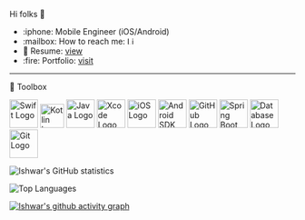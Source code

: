 Hi folks :wave:

<ul>
  
<li>:iphone: Mobile Engineer (iOS/Android) </li>
<li><g-emoji class="g-emoji" alias="mailbox" fallback-src="https://github.githubassets.com/images/icons/emoji/unicode/1f4eb.png">:mailbox:</g-emoji> How to reach me:
 <a href="https://www.linkedin.com/in/ishwar-kumar/" rel="nofollow"><img src="https://cdn.worldvectorlogo.com/logos/linkedin-icon-2.svg" alt="Linkedin" width="13" height="13"/></a>         </li>
<li>🧾 Resume: <a href="https://drive.google.com/file/d/1sNAcmX1Tbh1s984CtTrrL0HXRgEgZ_IQ/view?usp=drive_link" target="_blank">view</a></li>

  <li>:fire: Portfolio: <a href="https://ishu260596.github.io/">visit</a></li>
</ul>


---
🧰 Toolbox

<img src="https://cdn4.iconfinder.com/data/icons/social-media-logos-6/512/23-swift-1024.png" alt="Swift Logo" width="50" height="50"/>
<img src="https://cdn.worldvectorlogo.com/logos/kotlin-1.svg" alt="Kotlin Logo" width="42" height="42"/>
<img src="https://cdn4.iconfinder.com/data/icons/logos-and-brands/512/181_Java_logo_logos-512.png" alt="Java Logo" width="50" height="50"/>
<img src="https://cdn3.iconfinder.com/data/icons/macosxstyle/macosxstyle_png/512/Xcode.png" alt="Xcode Logo" width="50" height="50"/>
<img src="https://cdn3.iconfinder.com/data/icons/logos-brands-3/24/logo_brand_brands_logos_apple_ios-1024.png" alt="iOS Logo" width="50" height="50"/>
<img src="https://cdn1.iconfinder.com/data/icons/logotypes/32/android-512.png" alt="Android SDK" width="50" height="50"/>
<img src="https://cdn4.iconfinder.com/data/icons/social-media-logos-6/512/71-github-1024.png" alt="GitHub Logo" width="50" height="50"/>
<img src="https://cdn.worldvectorlogo.com/logos/spring-3.svg" alt="Spring Boot Logo" width="50" height="50"/>
<img src="https://cdn0.iconfinder.com/data/icons/file-format-database-j-fill/64/database_file_document-56-1024.png" alt="Database Logo" width="50" height="50"/>
<img src="https://cdn.worldvectorlogo.com/logos/git-icon.svg" alt="Git Logo" width="50" height="50"/>



![Ishwar's GitHub statistics](https://github-readme-stats.vercel.app/api?username=ishu260596&show_icons=true&theme=chartreuse-dark)

![Top Languages](https://github-readme-stats.vercel.app/api/top-langs/?username=ishu260596&theme=chartreuse-dark)

[![Ishwar's github activity graph](https://github-readme-activity-graph.vercel.app/graph?username=ishu260596&theme=dracula)](https://github.com/ishu260596/github-readme-activity-graph)

